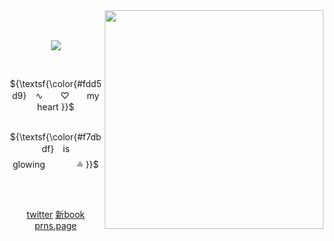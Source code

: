 <img src="https://github.com/user-attachments/assets/68f9e068-5590-4268-b969-d3de62327f93" align="right" width="350px"/>

　<p align="center">![](https://komarev.com/ghpvc/?username=2ft-high&label=(୭)&color=fbd3dc)
 
⠀⠀<p align="center">${\textsf{\color{#fdd5d9} ⠀∿　　♡　　my　heart }}$<br>
⠀⠀<p align="center">${\textsf{\color{#f7dbdf} ⠀is　glowing⠀⠀⠀⠀⠀༜ }}$<br>



⠀<p align="center">[twitter](https://x.com/painticket_) [新book](https://starlimp.atabook.org) [prns.page](https://en.pronouns.page/@starlimp)
